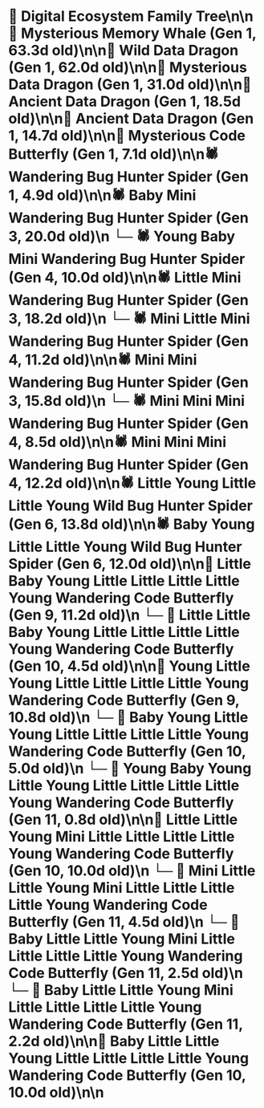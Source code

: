 # 🌳 Digital Ecosystem Family Tree\n\n🐋 Mysterious Memory Whale (Gen 1, 63.3d old)\n\n🐉 Wild Data Dragon (Gen 1, 62.0d old)\n\n🐉 Mysterious Data Dragon (Gen 1, 31.0d old)\n\n🐉 Ancient Data Dragon (Gen 1, 18.5d old)\n\n🐉 Ancient Data Dragon (Gen 1, 14.7d old)\n\n🦋 Mysterious Code Butterfly (Gen 1, 7.1d old)\n\n🕷️ Wandering Bug Hunter Spider (Gen 1, 4.9d old)\n\n🕷️ Baby Mini Wandering Bug Hunter Spider (Gen 3, 20.0d old)\n  └─ 🕷️ Young Baby Mini Wandering Bug Hunter Spider (Gen 4, 10.0d old)\n\n🕷️ Little Mini Wandering Bug Hunter Spider (Gen 3, 18.2d old)\n  └─ 🕷️ Mini Little Mini Wandering Bug Hunter Spider (Gen 4, 11.2d old)\n\n🕷️ Mini Mini Wandering Bug Hunter Spider (Gen 3, 15.8d old)\n  └─ 🕷️ Mini Mini Mini Wandering Bug Hunter Spider (Gen 4, 8.5d old)\n\n🕷️ Mini Mini Mini Wandering Bug Hunter Spider (Gen 4, 12.2d old)\n\n🕷️ Little Young Little Little Young Wild Bug Hunter Spider (Gen 6, 13.8d old)\n\n🕷️ Baby Young Little Little Young Wild Bug Hunter Spider (Gen 6, 12.0d old)\n\n🦋 Little Baby Young Little Little Little Little Young Wandering Code Butterfly (Gen 9, 11.2d old)\n  └─ 🦋 Little Little Baby Young Little Little Little Little Young Wandering Code Butterfly (Gen 10, 4.5d old)\n\n🦋 Young Little Young Little Little Little Little Young Wandering Code Butterfly (Gen 9, 10.8d old)\n  └─ 🦋 Baby Young Little Young Little Little Little Little Young Wandering Code Butterfly (Gen 10, 5.0d old)\n    └─ 🦋 Young Baby Young Little Young Little Little Little Little Young Wandering Code Butterfly (Gen 11, 0.8d old)\n\n🦋 Little Little Young Mini Little Little Little Little Young Wandering Code Butterfly (Gen 10, 10.0d old)\n  └─ 🦋 Mini Little Little Young Mini Little Little Little Little Young Wandering Code Butterfly (Gen 11, 4.5d old)\n  └─ 🦋 Baby Little Little Young Mini Little Little Little Little Young Wandering Code Butterfly (Gen 11, 2.5d old)\n  └─ 🦋 Baby Little Little Young Mini Little Little Little Little Young Wandering Code Butterfly (Gen 11, 2.2d old)\n\n🦋 Baby Little Little Young Little Little Little Little Young Wandering Code Butterfly (Gen 10, 10.0d old)\n\n